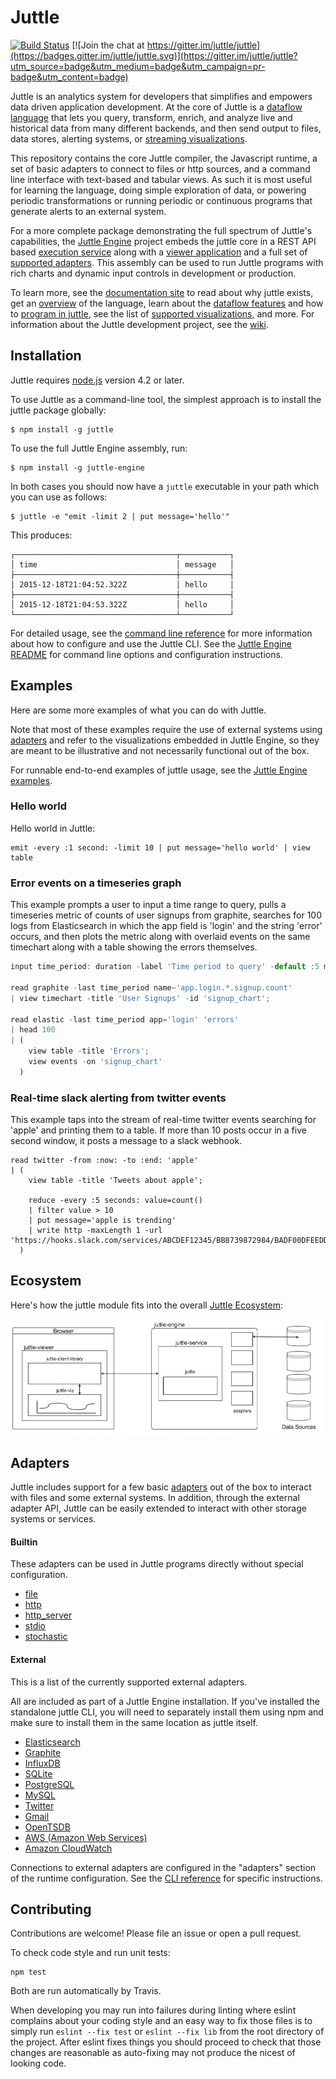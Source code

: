 # Juttle

[![Build Status](https://travis-ci.org/juttle/juttle.svg?branch=master)](https://travis-ci.org/juttle/juttle)
[![Join the chat at https://gitter.im/juttle/juttle](https://badges.gitter.im/juttle/juttle.svg)](https://gitter.im/juttle/juttle?utm_source=badge&utm_medium=badge&utm_campaign=pr-badge&utm_content=badge)

Juttle is an analytics system for developers that simplifies and empowers data
driven application development. At the core of Juttle is a [dataflow
language](./docs/concepts/dataflow.md) that lets you query, transform, enrich,
and analyze live and historical data from many different backends, and then send
output to files, data stores, alerting systems, or [streaming
visualizations](http://github.com/juttle/juttle-viz).

This repository contains the core Juttle compiler, the Javascript runtime, a set
of basic adapters to connect to files or http sources, and a command line
interface with text-based and tabular views. As such it is most useful for
learning the language, doing simple exploration of data, or powering periodic
transformations or running periodic or continuous programs that generate alerts to an external system.

For a more complete package demonstrating the full spectrum of Juttle's
capabilities, the [Juttle Engine](https://github.com/juttle/juttle-engine)
project embeds the juttle core in a REST API based [execution
service](https://github.com/juttle/juttle-service) along with a [viewer
application](https://github.com/juttle/juttle-viewer) and a full set of
[supported adapters](#adapters). This assembly can be used to run Juttle
programs with rich charts and dynamic input controls in development or
production.

To learn more, see the [documentation site](https://juttle.github.io/juttle) to read about why juttle exists,
get an [overview](https://juttle.github.io/juttle/concepts/overview) of the language, learn about the
[dataflow features](https://juttle.github.io/juttle/concepts/dataflow) and how to [program in juttle](https://juttle.github.io/juttle/concepts/programming_constructs), see the list of [supported visualizations](https://juttle.github.io/juttle-viz), and more. For information about the Juttle development project, see the [wiki](https://github.com/juttle/juttle/wiki).

## Installation

Juttle requires [node.js](https://nodejs.org/) version 4.2 or later.

To use Juttle as a command-line tool, the simplest approach is to install the juttle package globally:

```
$ npm install -g juttle
```

To use the full Juttle Engine assembly, run:

```
$ npm install -g juttle-engine
```

In both cases you should now have a `juttle` executable in your path which you can use as follows:

```
$ juttle -e "emit -limit 2 | put message='hello'"
```

This produces:

```
┌────────────────────────────────────┬───────────┐
│ time                               │ message   │
├────────────────────────────────────┼───────────┤
│ 2015-12-18T21:04:52.322Z           │ hello     │
├────────────────────────────────────┼───────────┤
│ 2015-12-18T21:04:53.322Z           │ hello     │
└────────────────────────────────────┴───────────┘
```

For detailed usage, see the [command line reference](./docs/reference/cli.md) for more information about how to configure and use the Juttle CLI.
See the [Juttle Engine README](https://github.com/juttle/juttle-engine/blob/master/README.md) for command line options and configuration instructions.

## Examples

Here are some more examples of what you can do with Juttle.

Note that most of these examples require the use of external systems using [adapters](#adapters) and refer to the visualizations embedded in Juttle Engine, so they are meant to be illustrative and not necessarily functional out of the box.

For runnable end-to-end examples of juttle usage, see the [Juttle Engine examples](https://github.com/juttle/juttle-engine/tree/master/examples).

### Hello world

Hello world in Juttle:

```juttle
emit -every :1 second: -limit 10 | put message='hello world' | view table
```

### Error events on a timeseries graph

This example prompts a user to input a time range to query, pulls a timeseries
metric of counts of user signups from graphite, searches for 100 logs from
Elasticsearch in which the app field is 'login' and the string 'error' occurs,
and then plots the metric along with overlaid events on the same timechart along
with a table showing the errors themselves.

```javascript
input time_period: duration -label 'Time period to query' -default :5 minutes:;

read graphite -last time_period name~'app.login.*.signup.count'
| view timechart -title 'User Signups' -id 'signup_chart';

read elastic -last time_period app='login' 'errors'
| head 100
| (
    view table -title 'Errors';
    view events -on 'signup_chart'
  )
```

### Real-time slack alerting from twitter events

This example taps into the stream of real-time twitter events searching for 'apple' and printing them to a table. If more than 10 posts occur in a five second window, it posts a message to a slack webhook.

```juttle
read twitter -from :now: -to :end: 'apple'
| (
    view table -title 'Tweets about apple';

    reduce -every :5 seconds: value=count()
    | filter value > 10
    | put message='apple is trending'
    | write http -maxLength 1 -url 'https://hooks.slack.com/services/ABCDEF12345/BB8739872984/BADF00DFEEDDAB'
  )
```

<a name="adapters"></a>

## Ecosystem

Here's how the juttle module fits into the overall [Juttle Ecosystem](./docs/juttle_ecosystem.md):

[![Juttle Ecosystem - Juttle](./docs/images/JuttleEcosystemDiagram.png)](./docs/juttle_ecosystem.md)


## Adapters

Juttle includes support for a few basic [adapters](./docs/adapters/index.md)
out of the box to interact with files and some external systems. In addition,
through the external adapter API, Juttle can be easily extended to interact with
other storage systems or services.

#### Builtin

These adapters can be used in Juttle programs directly without special
configuration.

* [file](./docs/adapters/file.md)
* [http](./docs/adapters/http.md)
* [http_server](./docs/adapters/http_server.md)
* [stdio](./docs/adapters/stdio.md)
* [stochastic](./docs/adapters/stochastic.md)

#### External

This is a list of the currently supported external adapters.

All are included as part of a Juttle Engine installation. If you've installed
the standalone juttle CLI, you will need to separately install them using npm
and make sure to install them in the same location as juttle itself.

* [Elasticsearch](https://github.com/juttle/juttle-elastic-adapter/)
* [Graphite](https://github.com/juttle/juttle-graphite-adapter/)
* [InfluxDB](https://github.com/juttle/juttle-influx-adapter/)
* [SQLite](https://github.com/juttle/juttle-sqlite-adapter/)
* [PostgreSQL](https://github.com/juttle/juttle-postgres-adapter/)
* [MySQL](https://github.com/juttle/juttle-mysql-adapter/)
* [Twitter](https://github.com/juttle/juttle-twitter-adapter/)
* [Gmail](https://github.com/juttle/juttle-gmail-adapter/)
* [OpenTSDB](https://github.com/juttle/juttle-opentsdb-adapter/)
* [AWS (Amazon Web Services)](https://github.com/juttle/juttle-aws-adapter/)
* [Amazon CloudWatch](https://github.com/juttle/juttle-cloudwatch-adapter/)

Connections to external adapters are configured in the "adapters" section of the runtime configuration. See the [CLI reference](./docs/reference/cli.md) for specific instructions.

## Contributing

Contributions are welcome! Please file an issue or open a pull request.

To check code style and run unit tests:
```
npm test
```

Both are run automatically by Travis.

When developing you may run into failures during linting where eslint complains
about your coding style and an easy way to fix those files is to simply run
`eslint --fix test` or `eslint --fix lib` from the root directory of the project.
After eslint fixes things you should proceed to check that those changes are
reasonable as auto-fixing may not produce the nicest of looking code.
